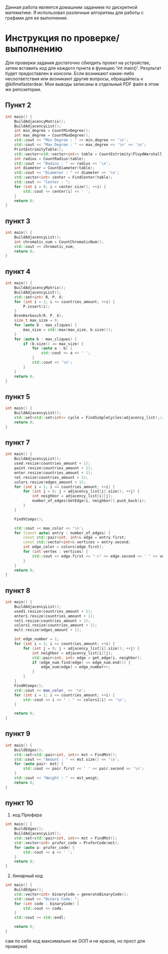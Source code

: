 Данная работа является домашним заданием по дискретной математике. Я использовал различные алгоритмы для работы с графами для ее выполнения.

# Инструкция по проверке/выполнению

Для проверки задания достаточно сбилдить проект на устройстве, затем вставить код для каждого пункта в функцию 'int main()'. Результат будет предоставлен в консоли. Если возникают какие-либо несоответствия или возникают другие вопросы, обращайтесь к @killmefasterdear. Мои выводы записаны в отдельный PDF файл в этом же репозитории.

## Пункт 2
```c++
int main() {
    BuildAdjacencyMatrix();
    BuildAdjacencyList();
    int min_degree = CountMinDegree();
    int max_degree = CountMaxDegree();
    std::cout << "Min Degree : " << min_degree << '\n';
    std::cout << "Max Degree : " << max_degree << '\n' << '\n';
    PrintExtrimityTable();
    std::vector<std::vector<int>> table = CountExtrimity(FloydWarshall());
    int radius = CountRadius(table);
    std::cout << "Radius : " << radius << '\n';
    int diameter = CountDiameter(table);
    std::cout << "Diameter : " << diameter << '\n';
    std::vector<int> center = FindCenter(table);
    std::cout << "Center : ";
    for (int i = 0; i < center.size(); ++i) {
        std::cout << center[i] << ' ';
    }
    return 0;
}
```

## пункт 3
```c++
int main() {
    BuildAdjacencyList();
    int chromatic_num = CountChromaticNum();
    std::cout << chromatic_num;
    return 0;
}
```

## пункт 4
```c++
int main() {
    BuildAdjacencyMatrix();
    BuildAdjacencyList();
    std::set<int> R, P, X;
    for (int i = 1; i <= countries_amount; ++i) {
        P.insert(i);
    }
    BronKerbosch(R, P, X);
    size_t max_size = 0;
    for (auto b : max_cliques) {
        max_size = std::max(max_size, b.size());
    }
    for (auto b : max_cliques) {
        if (b.size() == max_size) {
            for (auto a : b) {
                std::cout << a << ' ';
            }
            std::cout << '\n';
        }
    }
    return 0;
}
```
## пункт 5
```c++
int main() {
    BuildAdjacencyList();
    std::set<std::set<int>> cycle = FindSimpleCycles(adjacency_list);//в функцию можно добавить добавление циклов в множество и получить их множество
    return 0;
}
```

## пункт 7
```c++
int main() {
    BuildAdjacencyList();
    used.resize(countries_amount + 1);
    paint.resize(countries_amount + 1);
    enter.resize(countries_amount + 1);
    ret.resize(countries_amount + 1);
    colors.resize(edges_amount + 1);
    for (int i = 1; i <= countries_amount; ++i) {
        for (int j = 0; j < adjacency_list[i].size(); ++j) {
            int neighbor = adjacency_list[i][j];
            number_of_edges[GetEdge(i, neighbor)].push_back(i);
        }
    }

    FindVComps();

    std::cout << max_color << '\n';
    for (const auto& entry : number_of_edges) {
        const std::pair<int, int>& edge = entry.first;
        const std::vector<int>& vertices = entry.second;
        int edge_color = colors[edge.first];
        for (int vertex : vertices) {
            std::cout << edge.first << "->" << edge.second << ' ' << vertex << " : " << edge_color << '\n';
        }
    }
    return 0;
}
```

## пункт 8
```c++
int main() {
    BuildAdjacencyList();
    used1.resize(countries_amount + 1);
    enter1.resize(countries_amount + 1);
    ret1.resize(countries_amount + 1);
    colors1.resize(countries_amount + 1);
    mult.resize(edges_amount + 1);

    int edge_number = 1;
    for (int i = 1; i <= countries_amount; ++i) {
        for (int j = 0; j < adjacency_list[i].size(); ++j) {
            int neighbor = adjacency_list[i][j];
            std::pair<int, int> edge = get_edge(i, neighbor);
            if (edge_num.find(edge) == edge_num.end()) {
                edge_num[edge] = edge_number++;
            }
        }
    }
    FindRComps();
    std::cout << max_color_ << '\n';
    for (int i = 1; i <= countries_amount; ++i) {
        std::cout << i << " : " << colors1[i] << '\n';
    }

    return 0;
}
```
## пункт 9
```c++
int main() {
    BuildEdges();
    std::set<std::pair<int, int>> mst = FindMst();
    std::cout << "Amount : " << mst.size() << '\n';
    for (auto pair: mst) {
        std::cout << pair.first << ' ' << pair.second << '\n';
    }
    std::cout << "Weight : " << mst_weigt;
    return 0;
}
```

## пункт 10
1) код Прюфера
```c++
int main() {
    BuildEdges();
    BuildAdjacencyList();
    std::set<std::pair<int, int>> mst = FindMst();
    std::vector<int> prufer_code = PruferCode(mst);
    for (auto a: prufer_code) {
        std::cout << a << ' ';
    }
    return 0;
}
```
2) бинарный код 
```c++
int main() {
    BuildEdges();
    std::vector<int> binaryCode = generateBinaryCode();
    std::cout << "Binary Code: ";
    for (int code : binaryCode) {
        std::cout << code;
    }
    std::cout << std::endl;

    return 0;
}

```

сам по себе код максимально не ООП и не красив, но прост для проверки)
